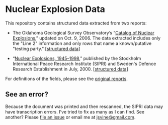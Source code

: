 # Nuclear Explosion Data

This repository contains structured data extracted from two reports:

- The Oklahoma Geological Survey Observatory’s “[Catalog of Nuclear Explosions](http://www.okgeosurvey1.gov/level2/nuke.cat.html),” updated on Oct. 9, 2006. The data extracted includes only the "Line 2" information and only rows that name a known/putative "testing party." [[structured data](data/oklahoma-catalog-explosions.csv)]

- “[Nuclear Explosions, 1945–1998](http://www.iaea.org/inis/collection/NCLCollectionStore/_Public/31/060/31060372.pdf),” published by the Stockholm International Peace Research Institute (SIPRI) and Sweden's Defence Research Establishment in July, 2000. [[structured data](data/sipri-report-explosions.csv)]

For definitions of the fields, please see the [original reports](documents).

## See an error?

Because the document was printed and then rescanned, the SIPRI data may have transcription errors. I've tried to fix as many as I can find. See another? Please [file an issue](https://github.com/data-is-plural/nuclear-explosions) or email me at [jsvine@gmail.com](mailto:jsvine@gmail.com).
